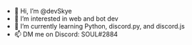 - 👋 Hi, I’m @devSkye
- 👀 I’m interested in web and bot dev
- 🌱 I’m currently learning Python, discord.py, and discord.js
- 📫 DM me on Discord: SOUL#2884

<!---
devSkye/devSkye is a ✨ special ✨ repository because its `README.md` (this file) appears on your GitHub profile.
You can click the Preview link to take a look at your changes.
--->
